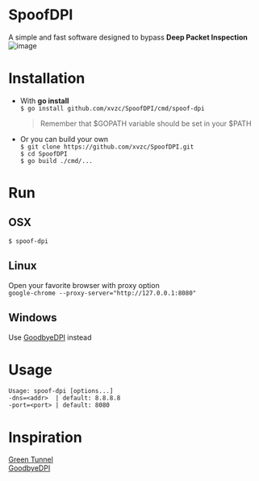 # SpoofDPI

A simple and fast software designed to bypass **Deep Packet Inspection**  
![image](https://user-images.githubusercontent.com/45588457/148035986-8b0076cc-fefb-48a1-9939-a8d9ab1d6322.png)

# Installation
- With **go install**  
`$ go install github.com/xvzc/SpoofDPI/cmd/spoof-dpi`  
  > Remember that $GOPATH variable should be set in your $PATH

- Or you can build your own  
`$ git clone https://github.com/xvzc/SpoofDPI.git`  
`$ cd SpoofDPI`  
`$ go build ./cmd/...`  

# Run
## OSX
`$ spoof-dpi`  

## Linux
Open your favorite browser with proxy option  
`google-chrome --proxy-server="http://127.0.0.1:8080"`

## Windows
Use [GoodbyeDPI](https://github.com/ValdikSS/GoodbyeDPI) instead

# Usage
```
Usage: spoof-dpi [options...]
-dns=<addr>  | default: 8.8.8.8
-port=<port> | default: 8080
```

# Inspiration
[Green Tunnel](https://github.com/SadeghHayeri/GreenTunnel)  
[GoodbyeDPI](https://github.com/ValdikSS/GoodbyeDPI)
